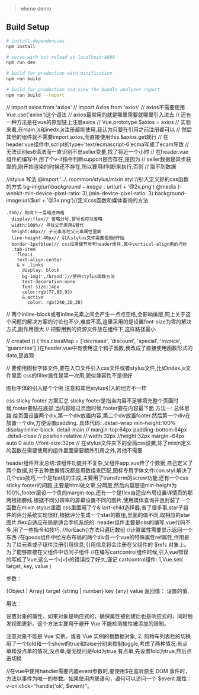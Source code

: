 

> eleme demo

## Build Setup

``` bash
# install dependencies
npm install

# serve with hot reload at localhost:8080
npm run dev

# build for production with minification
npm run build

# build for production and view the bundle analyzer report
npm run build --report
```
// import axios from 'axios'
// import Axios from 'axios'
// axios不需要使用Vue.use('axios')这个语法
// axios最常用的就是哪里需要就哪里引入进去
// 还有一种方法是在vue的原型链上注册axios
// Vue.prototype.$axios = axios
// 实验来看,在main.js和inedx.js注册都能使用,我认为只要在引用之前注册都可以
// 然后其他的组件就不需要import axios,而直接使用this.&axios.get就行
// 在header.vue组件中,script的type='text/ecmascript-6'ecma写成了ecam导致
// 无法识别es6语法而一直识别不出seller变量,找了将近一个小时
// 在header.vue组件的编写中,用了个v-if指令判断support是否存在,是因为
// seller数据是异步获取的,刚开始渲染的时候还不存在,所以要用if判断来执行,否则
// 取不到数据

//stylus 写法
@import '../../common/stylus/mixin.styl'//引入定义好的css函数的方式
bg-img($url)
  background-image:url($url + '@2x.png')
  @media (-webkit-min-device-pixel-ratio: 3),(min-device-pixel-ratio: 3)
    background-image:url($url + '@3x.png')//定义css函数和媒体查询的方法

    .tab// 每向下一层缩进两格
      display:flex// 省略分号,冒号也可以省略
      width:100%// 寻找父元素用&替代
      height:40px// 子元素写在父元素属性里面
      line-height:40px// 引入stylus文件需要使用@开始
      border-1px(blue)// css设置细节参考header组件,其中vertical-align用的巧妙
      .tab-item
        flex:1
        text-align:center
        & > .links
          display: block
          bg-img('./brand')//使用stylus函数方法
          text-decoration:none
          font-size:14px
          color:rgb(77,85,93)
          &.active
            color: rgb(240,20,20)
// 两个inline-block或者inline元素之间会产生一点点空格,会影响排版,网上关于这个问题的解决方案的讨论也不少,难度不高,这里采用的是设置font-size为零的解决方式,副作用很大
// 把要用到的资源文件放在组件下,这样路径最小

//    created () {
      this.classMap = ['decrease', 'discount', 'special', 'invoice', 'guarantee']
    }在header.vue中有使用这个钩子函数,我改成了直接使用函数形式的data,更直观

// 要使用图标字体文件,要在入口文件引入css文件或者stylus文件,比如index.js文件里面
css的filter属性是第一次用,貌似兼容性不是很好

图标字体的引入是个个例 注意和其他stylus引入的地方不一样

css sticky footer 方案汇总
sticky footer是指当内容不足够填充整个页面时候,footer要贴在底部,当内容超过页面时候,footer要在内容最下面
方法一:
总体思路:给页面设置两个div,第一个div放置内容,第二个div放置footer.然后第一个div在放置一个div,方便设置padding.
具体代码:
    .detail-wrap
      min-height:100%
      display:inline-block
      .detail-main
       // margin-top:64px
        padding-bottom:64px
    .detail-close
      // position:relative
     // width:32px
      //height:32px
      margin:-64px auto 0  auto
      //font-size:32px
// 在stylus文件夹下的全局css设置,除了mixin定义的函数在需要使用的组件里面需要额外引用之外,其他不需要

header组件开发总结:该组件功能并不复杂,父组件app.vue传了个数据,自己定义了两个数据,对于五种数据情况都是用数组来匹配,图标专用字体文件icon.styl.解决了几个css技巧,一个是1px线的生成,主要用了transform的screw功能,还有一个css sticky footer的问题,主要是html做文章,分两层,然后内容层设min-height为100%,footer层设一个负的margin-top,还有一个是flex自适应布局设置详情页的那两根翅膀线.根据不同分辨率的屏幕设置不同的图片,使用媒体查询并且封装了一个函数在mixin.stylus里面
css里面用了个&:last-child选择器,省了很多事,star子组件的评分系统实现很好,根据评分生成一个star的数组,里面的值不同,取相应的star图片.flex自适应布局是适合手机系统的.
header组件主要是css的编写,vue代码不多,用了一些指令和技巧,
//forEach()方法只遍历数组
//计算属性需要显示返回一个东西
/在goods组件中给左右布局的两个div各一个vue的特殊属性ref属性,作用是为了给元素或子组件注册引用信息,引用信息将会注册在父组件的 $refs 对象上。为了能够直接在父组件中访问子组件
//在编写cartcontrol组件时候,引入vue错误的写成了Vue,这么一个小小的错误找了好久,谨记
cartcontrol组件:
1,Vue.set( target, key, value )

参数：

{Object | Array} target
{string | number} key
{any} value
返回值： 设置的值.

用法：

设置对象的属性。如果对象是响应式的，确保属性被创建后也是响应式的，同时触发视图更新。这个方法主要用于避开 Vue 不能检测属性被添加的限制。

注意对象不能是 Vue 实例，或者 Vue 实例的根数据对象,
2, 购物车列表栏的切换用了一个fold和一个show的true和false分别来控制toggle,考虑了两种情况:有点单和没点单的情况,没点单,毫无疑问是fold为true,有点单,先设置fold为true,然后点击切换


//在vue中使用handler需要内置event参数时,要使用$在监听原生 DOM 事件时，方法以事件为唯一的参数。如果使用内联语句，语句可以访问一个 $event 属性： v-on:click="handle('ok', $event)"。



